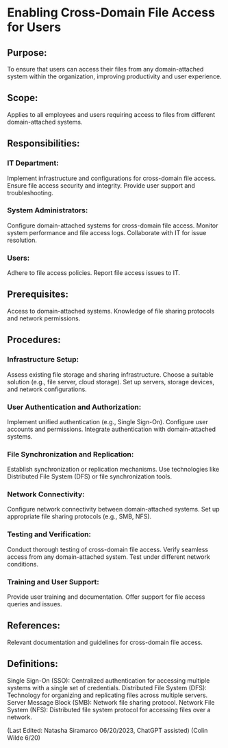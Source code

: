 # Enabling Cross-Domain File Access for Users

## Purpose:
To ensure that users can access their files from any domain-attached system within the organization, improving productivity and user experience.

## Scope:
Applies to all employees and users requiring access to files from different domain-attached systems.

## Responsibilities:

### IT Department:

Implement infrastructure and configurations for cross-domain file access.
Ensure file access security and integrity.
Provide user support and troubleshooting.

### System Administrators:

Configure domain-attached systems for cross-domain file access.
Monitor system performance and file access logs.
Collaborate with IT for issue resolution.

### Users:

Adhere to file access policies.
Report file access issues to IT.

## Prerequisites:

Access to domain-attached systems.
Knowledge of file sharing protocols and network permissions.

## Procedures:

### Infrastructure Setup:

Assess existing file storage and sharing infrastructure.
Choose a suitable solution (e.g., file server, cloud storage).
Set up servers, storage devices, and network configurations.

### User Authentication and Authorization:

Implement unified authentication (e.g., Single Sign-On).
Configure user accounts and permissions.
Integrate authentication with domain-attached systems.


### File Synchronization and Replication:

Establish synchronization or replication mechanisms.
Use technologies like Distributed File System (DFS) or file synchronization tools.

### Network Connectivity:

Configure network connectivity between domain-attached systems.
Set up appropriate file sharing protocols (e.g., SMB, NFS).

### Testing and Verification:

Conduct thorough testing of cross-domain file access.
Verify seamless access from any domain-attached system.
Test under different network conditions.

### Training and User Support:

Provide user training and documentation.
Offer support for file access queries and issues.

## References:

Relevant documentation and guidelines for cross-domain file access.

## Definitions:

Single Sign-On (SSO): Centralized authentication for accessing multiple systems with a single set of credentials.
Distributed File System (DFS): Technology for organizing and replicating files across multiple servers.
Server Message Block (SMB): Network file sharing protocol.
Network File System (NFS): Distributed file system protocol for accessing files over a network.


(Last Edited: Natasha Siramarco 06/20/2023, ChatGPT assisted)
(Colin Wilde 6/20)
